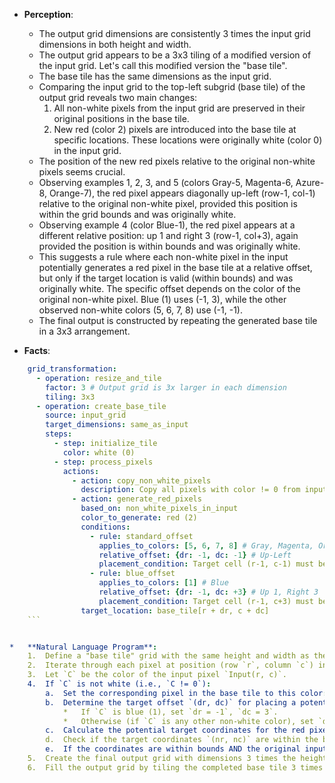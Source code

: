 *   **Perception**:
    *   The output grid dimensions are consistently 3 times the input grid dimensions in both height and width.
    *   The output grid appears to be a 3x3 tiling of a modified version of the input grid. Let's call this modified version the "base tile".
    *   The base tile has the same dimensions as the input grid.
    *   Comparing the input grid to the top-left subgrid (base tile) of the output grid reveals two main changes:
        1.  All non-white pixels from the input grid are preserved in their original positions in the base tile.
        2.  New red (color 2) pixels are introduced into the base tile at specific locations. These locations were originally white (color 0) in the input grid.
    *   The position of the new red pixels relative to the original non-white pixels seems crucial.
    *   Observing examples 1, 2, 3, and 5 (colors Gray-5, Magenta-6, Azure-8, Orange-7), the red pixel appears diagonally up-left (row-1, col-1) relative to the original non-white pixel, provided this position is within the grid bounds and was originally white.
    *   Observing example 4 (color Blue-1), the red pixel appears at a different relative position: up 1 and right 3 (row-1, col+3), again provided the position is within bounds and was originally white.
    *   This suggests a rule where each non-white pixel in the input potentially generates a red pixel in the base tile at a relative offset, but only if the target location is valid (within bounds) and was originally white. The specific offset depends on the color of the original non-white pixel. Blue (1) uses (-1, 3), while the other observed non-white colors (5, 6, 7, 8) use (-1, -1).
    *   The final output is constructed by repeating the generated base tile in a 3x3 arrangement.

*   **Facts**:
    
```yaml
    grid_transformation:
      - operation: resize_and_tile
        factor: 3 # Output grid is 3x larger in each dimension
        tiling: 3x3
      - operation: create_base_tile
        source: input_grid
        target_dimensions: same_as_input
        steps:
          - step: initialize_tile
            color: white (0)
          - step: process_pixels
            actions:
              - action: copy_non_white_pixels
                description: Copy all pixels with color != 0 from input to the base tile at the same coordinates.
              - action: generate_red_pixels
                based_on: non_white_pixels_in_input
                color_to_generate: red (2)
                conditions:
                  - rule: standard_offset
                    applies_to_colors: [5, 6, 7, 8] # Gray, Magenta, Orange, Azure (and presumably others not 1)
                    relative_offset: {dr: -1, dc: -1} # Up-Left
                    placement_condition: Target cell (r-1, c-1) must be within grid bounds and white (0) in the input grid.
                  - rule: blue_offset
                    applies_to_colors: [1] # Blue
                    relative_offset: {dr: -1, dc: +3} # Up 1, Right 3
                    placement_condition: Target cell (r-1, c+3) must be within grid bounds and white (0) in the input grid.
                target_location: base_tile[r + dr, c + dc]
    ```


*   **Natural Language Program**:
    1.  Define a "base tile" grid with the same height and width as the input grid, initially filled with white pixels (0).
    2.  Iterate through each pixel at position (row `r`, column `c`) in the input grid.
    3.  Let `C` be the color of the input pixel `Input(r, c)`.
    4.  If `C` is not white (i.e., `C != 0`):
        a.  Set the corresponding pixel in the base tile to this color: `BaseTile(r, c) = C`.
        b.  Determine the target offset `(dr, dc)` for placing a potential red pixel:
            *   If `C` is blue (1), set `dr = -1`, `dc = 3`.
            *   Otherwise (if `C` is any other non-white color), set `dr = -1`, `dc = -1`.
        c.  Calculate the potential target coordinates for the red pixel: `nr = r + dr`, `nc = c + dc`.
        d.  Check if the target coordinates `(nr, nc)` are within the bounds of the input grid dimensions.
        e.  If the coordinates are within bounds AND the original input pixel at that location `Input(nr, nc)` is white (0), then set the corresponding pixel in the base tile to red (2): `BaseTile(nr, nc) = 2`.
    5.  Create the final output grid with dimensions 3 times the height and 3 times the width of the input grid.
    6.  Fill the output grid by tiling the completed base tile 3 times horizontally and 3 times vertically.
